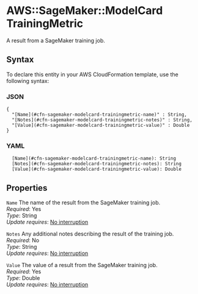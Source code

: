 # AWS::SageMaker::ModelCard TrainingMetric<a name="aws-properties-sagemaker-modelcard-trainingmetric"></a>

A result from a SageMaker training job\.

## Syntax<a name="aws-properties-sagemaker-modelcard-trainingmetric-syntax"></a>

To declare this entity in your AWS CloudFormation template, use the following syntax:

### JSON<a name="aws-properties-sagemaker-modelcard-trainingmetric-syntax.json"></a>

```
{
  "[Name](#cfn-sagemaker-modelcard-trainingmetric-name)" : String,
  "[Notes](#cfn-sagemaker-modelcard-trainingmetric-notes)" : String,
  "[Value](#cfn-sagemaker-modelcard-trainingmetric-value)" : Double
}
```

### YAML<a name="aws-properties-sagemaker-modelcard-trainingmetric-syntax.yaml"></a>

```
  [Name](#cfn-sagemaker-modelcard-trainingmetric-name): String
  [Notes](#cfn-sagemaker-modelcard-trainingmetric-notes): String
  [Value](#cfn-sagemaker-modelcard-trainingmetric-value): Double
```

## Properties<a name="aws-properties-sagemaker-modelcard-trainingmetric-properties"></a>

`Name` <a name="cfn-sagemaker-modelcard-trainingmetric-name"></a>
The name of the result from the SageMaker training job\.  
_Required_: Yes  
_Type_: String  
_Update requires_: [No interruption](https://docs.aws.amazon.com/AWSCloudFormation/latest/UserGuide/using-cfn-updating-stacks-update-behaviors.html#update-no-interrupt)

`Notes` <a name="cfn-sagemaker-modelcard-trainingmetric-notes"></a>
Any additional notes describing the result of the training job\.  
_Required_: No  
_Type_: String  
_Update requires_: [No interruption](https://docs.aws.amazon.com/AWSCloudFormation/latest/UserGuide/using-cfn-updating-stacks-update-behaviors.html#update-no-interrupt)

`Value` <a name="cfn-sagemaker-modelcard-trainingmetric-value"></a>
The value of a result from the SageMaker training job\.  
_Required_: Yes  
_Type_: Double  
_Update requires_: [No interruption](https://docs.aws.amazon.com/AWSCloudFormation/latest/UserGuide/using-cfn-updating-stacks-update-behaviors.html#update-no-interrupt)
